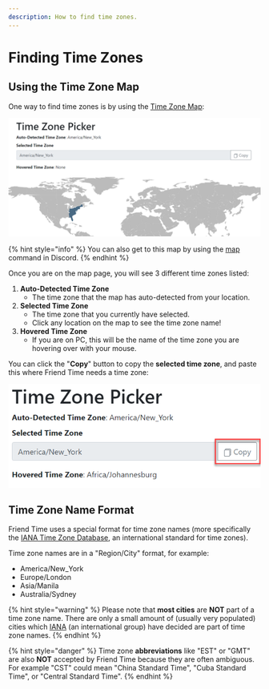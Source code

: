 ```yaml
---
description: How to find time zones.
---
```


# Finding Time Zones

## Using the Time Zone Map

One way to find time zones is by using the [Time Zone Map](https://kevinnovak.github.io/Time-Zone-Picker/):

![](.gitbook/assets/image%20%2838%29.png)

{% hint style="info" %}
You can also get to this map by using the [map](commands/user-commands/map.md) command in Discord.
{% endhint %}

Once you are on the map page, you will see 3 different time zones listed:

1. **Auto-Detected Time Zone**
   * The time zone that the map has auto-detected from your location.
2. **Selected Time Zone**
   * The time zone that you currently have selected.
   * Click any location on the map to see the time zone name!
3. **Hovered Time Zone**
   * If you are on PC, this will be the name of the time zone you are hovering over with your mouse.

You can click the "**Copy**" button to copy the **selected time zone**, and paste this where Friend Time needs a time zone:

![](.gitbook/assets/image%20%2839%29.png)

## Time Zone Name Format

Friend Time uses a special format for time zone names \(more specifically the [IANA Time Zone Database](https://www.iana.org/time-zones), an international standard for time zones\).

Time zone names are in a "Region/City" format, for example:

* America/New\_York
* Europe/London
* Asia/Manila
* Australia/Sydney

{% hint style="warning" %}
Please note that **most cities** are **NOT** part of a time zone name. There are only a small amount of \(usually very populated\) cities which [IANA](https://www.iana.org/) \(an international group\) have decided are part of time zone names.
{% endhint %}

{% hint style="danger" %}
Time zone **abbreviations** like "EST" or "GMT" are also **NOT** accepted by Friend Time because they are often ambiguous. For example "CST" could mean "China Standard Time", "Cuba Standard Time", or "Central Standard Time".
{% endhint %}

